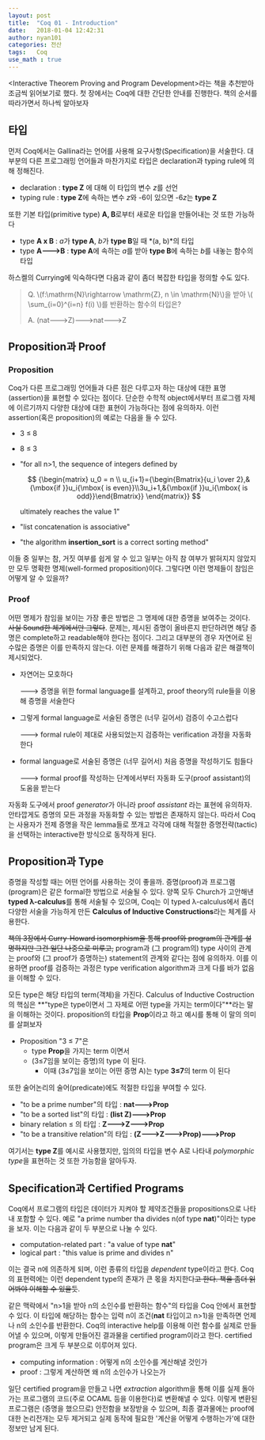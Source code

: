 ```yaml
---
layout: post
title:	"Coq 01 - Introduction"
date:	2018-01-04 12:42:31
author: nyan101
categories: 전산
tags:	Coq
use_math : true
---
```




 \<Interactive Theorem Proving and Program Development\>라는 책을 추천받아 조금씩 읽어보기로 했다. 첫 장에서는 Coq에 대한 간단한 안내를 진행한다. 책의 순서를 따라가면서 하나씩 알아보자



## 타입

먼저 Coq에서는 Gallina라는 언어를 사용해 요구사항(Specification)을 서술한다. 대부분의 다른 프로그래밍 언어들과 마찬가지로 타입은 declaration과 typing rule에 의해 정해진다.

* declaration : **type Z** 에 대해 이 타입의 변수 *z*를 선언
* typing rule : **type Z**에 속하는 변수 *z*와  -6이 있으면 -6*z*는 **type Z** 

또한 기본 타입(primitive type) **A, B**로부터 새로운 타입을 만들어내는 것 또한 가능하다

* type **A x B** : *a*가 **type A**, *b*가 **type B**일 때 *(a, b)*의 타입
* type **A🡒B** : **type A**에 속하는 *a*를 받아 **type B**에 속하는 *b*를 내놓는 함수의 타입

하스켈의 Currying에 익숙하다면 다음과 같이 좀더 복잡한 타입을 정의할 수도 있다.

> Q.  \\(f:\\mathrm{N}\\rightarrow \\mathrm{Z}, n \\in \\mathrm{N}\\)을 받아 \\( \sum_{i=0}^{i=n} f(i) \\)를 반환하는 함수의 타입은?
>
> A. (nat🡒Z)🡒nat🡒Z



## Proposition과 Proof

### Proposition

Coq가 다른 프로그래밍 언어들과 다른 점은 다루고자 하는 대상에 대한 표명(assertion)을 표현할 수 있다는 점이다. 단순한 수학적 object에서부터 프로그램 자체에 이르기까지 다양한 대상에 대한 표현이 가능하다는 점에 유의하자. 이런 assertion(혹은 proposition)의 예로는 다음을 들 수 있다.

* 3 ≤ 8

* 8 ≤ 3

* "for all n>1, the sequence of integers defined by

  $$
  {\begin{matrix} u_0 = n \\ u_{i+1}={\begin{Bmatrix}{u_i \over 2},&{\mbox{if }}u_i{\mbox{ is even}}\\3u_i+1,&{\mbox{if }}u_i{\mbox{ is odd}}\end{Bmatrix}} \end{matrix}}
  $$

  ultimately reaches the value 1"

* "list concatenation is associative"

* "the algorithm **insertion_sort** is a correct sorting method"

이들 중 일부는 참, 거짓 여부를 쉽게 알 수 있고 일부는 아직 참 여부가 밝혀지지 않았지만 모두 명확한 명제(well-formed proposition)이다. 그렇다면 이런 명제들이 참임은 어떻게 알 수 있을까?

### Proof

어떤 명제가 참임을 보이는 가장 좋은 방법은 그 명제에 대한 증명을 보여주는 것이다. ~~사실 Sound한 체계에서만 그렇다~~. 문제는, 제시된 증명이 올바른지 판단하려면 해당 증명은 complete하고 readable해야 한다는 점이다.  그리고 대부분의 경우 자연어로 된 수많은 증명은 이를 만족하지 않는다. 이런 문제를 해결하기 위해 다음과 같은 해결책이 제시되었다.

* 자연어는 모호하다

  🡒 증명을 위한 formal language를 설계하고, proof theory의 rule들을 이용해 증명을 서술한다

* 그렇게 formal language로 서술된 증명은 (너무 길어서) 검증이 수고스럽다

  🡒 formal rule이 제대로 사용되었는지 검증하는 verification 과정을 자동화한다

* formal language로 서술된 증명은 (너무 길어서) 처음 증명을 작성하기도 힘들다

  🡒 formal proof를 작성하는 단계에서부터 자동화 도구(proof assistant)의 도움을 받는다

자동화 도구에서 proof *generator*가 아니라 proof *assistant* 라는 표현에 유의하자. 안타깝게도 증명의 모든 과정을 자동화할 수 있는 방법은 존재하지 않는다. 따라서 Coq는 사용자가 전제 증명을 작은 lemma들로 쪼개고 각각에 대해 적절한 증명전략(tactic)을 선택하는 interactive한 방식으로 동작하게 된다.



## Proposition과 Type

증명을 작성할 때는 어떤 언어를 사용하는 것이 좋을까. 증명(proof)과 프로그램(program)은 같은 formal한 방법으로 서술될 수 있다. 양쪽 모두 Church가 고안해낸 **typed λ-calculus**를 통해 서술될 수 있으며, Coq는 이 typed λ-calculus에서 좀더 다양한 서술을 가능하게 만든 **Calculus of Inductive Constructions**라는 체계를 사용한다.

~~책의 3장에서 Curry-Howard isomorphism을 통해 proof와 program의 관계를 설명하지만 그건 일단 나중으로 미루고,~~ program과 (그 program의) type 사이의 관계는 proof와 (그 proof가 증명하는) statement의 관계와 같다는 점에 유의하자. 이를 이용하면 proof를 검증하는 과정은 type verification algorithm과 크게 다를 바가 없음을 이해할 수 있다.

모든 type은 해당 타입의 term(객체)을 가진다. Calculus of Inductive Costruction의 핵심은 **"type은 type이면서 그 자체로 어떤 type을 가지는 term이다"**라는 말을 이해하는 것이다. proposition의 타입을 **Prop**이라고 하고 예시를 통해 이 말의 의미를 살펴보자

* Proposition "3 ≤ 7"은
  * type **Prop**을 가지는 term 이면서
  * (3≤7임을 보이는 증명)의 type 이 된다.
    * 이때 (3≤7임을 보이는 어떤 증명 A)는 type **3≤7**의 term 이 된다

또한 술어논리의 술어(predicate)에도 적절한 타입을 부여할 수 있다.

* "to be a prime number"의 타입 : **nat🡒Prop**
* "to be a sorted list"의 타입 : **(list Z)🡒Prop**
* binary relation ≤ 의 타입 : **Z🡒Z🡒Prop**
* "to be a transitive relation"의 타입 : **(Z🡒Z🡒Prop)🡒Prop**

여기서는 **type Z**를 예시로 사용했지만, 임의의 타입을 변수 A로 나타내 *polymorphic type*을 표현하는 것 또한 가능함을 알아두자.



## Specification과 Certified Programs

Coq에서 프로그램의 타입은 데이터가 지켜야 할 제약조건들을 propositions으로 나타내 포함할 수 있다. 예로 "a prime number tha divides n(of type **nat**)"이라는 type을 보자. 이는 다음과 같이 두 부분으로 나눌 수 있다.

- computation-related part : "a value of type **nat**"
- logical part : "this value is prime and divides n"

이는 결국 n에 의존하게 되며, 이런 종류의 타입을 *dependent* type이라고 한다. Coq의 표현력에는 이런 dependent type의 존재가 큰 몫을 차지한다~~고 한다. 책을 좀더 읽어봐야 이해할 수 있을듯~~. 

같은 맥락에서 "n>1을 받아 n의 소인수를 반환하는 함수"의 타입을 Coq 안에서 표현할 수 있다. 이 타입에 해당하는 함수는 입력 n이 조건(**nat** 타입이고 n>1)을 만족하면 언제나 n의 소인수를 반환한다. Coq의 interactive help를 이용해 이런 함수를 실제로 만들어낼 수 있으며, 이렇게 만들어진 결과물을 certified program이라고 한다. certified program은 크게 두 부분으로 이루어져 있다.

- computing information : 어떻게 n의 소인수를 계산해낼 것인가
- proof : 그렇게 계산하면 왜 n의 소인수가 나오는가

일단 certified program을 만들고 나면 *extraction* algorithm을 통해 이를 실제 돌아가는 프로그램의 코드(주로 OCAML 등을 이용한다)로 변환해낼 수 있다. 이렇게 변환된 프로그램은 (증명을 했으므로) 안전함을 보장받을 수 있으며, 최종 결과물에는 proof에 대한 논리전개는 모두 제거되고 실제 동작에 필요한 '계산을 어떻게 수행하는가'에 대한 정보만 남게 된다.
